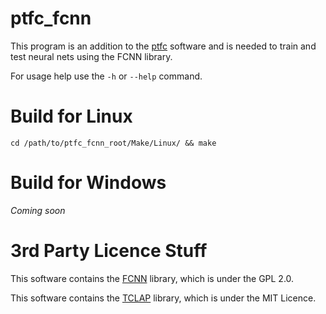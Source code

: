 # ptfc_fcnn

This program is an addition to the [ptfc](https://github.com/bakaschwarz/ptfc) software and is needed to train and test neural nets using the FCNN library.

For usage help use the `-h` or `--help` command.

# Build for Linux

    cd /path/to/ptfc_fcnn_root/Make/Linux/ && make

# Build for Windows

*Coming soon*

# 3rd Party Licence Stuff

This software contains the [FCNN](http://fcnn.sourceforge.net/) library, which is under the GPL 2.0.

This software contains the [TCLAP](http://tclap.sourceforge.net/) library, which is under the MIT Licence.
